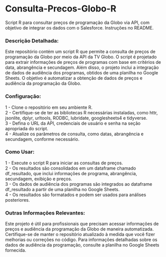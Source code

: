 # Consulta-Precos-Globo-R
Script R para consultar preços de programação da Globo via API, com objetivo de integrar os dados com o Salesforce. Instruções no README.

### Descrição Detalhada:
Este repositório contém um script R que permite a consulta de preços de programação da Globo por meio da API da TV Globo. O script é projetado para extrair informações de preços de programas com base em critérios de data, abrangência e secundagem. Além disso, o projeto inclui a integração de dados de audiência dos programas, obtidos de uma planilha no Google Sheets. O objetivo é automatizar a obtenção de dados de preços e audiência da programação da Globo.

### Configuração:
1 - Clone o repositório em seu ambiente R.<br>
2 - Certifique-se de ter as bibliotecas R necessárias instaladas, como httr, jsonlite, dplyr, urltools, RODBC, lubridate, googlesheets4 e tidyverse.<br>
3 - Defina o URL da API, credenciais de usuário e senha na seção apropriada do script.<br>
4 - Atualize os parâmetros de consulta, como datas, abrangência e secundagem, conforme necessário.<br>


### Como Usar:
1 - Execute o script R para iniciar as consultas de preços.<br>
2 - Os resultados são consolidados em um dataframe chamado df_resultado, que inclui informações de programa, abrangência, secundagem, exibição e preços.<br>
3 - Os dados de audiência dos programas são integrados ao dataframe df_resultado a partir de uma planilha no Google Sheets.<br>
4 - Os resultados são formatados e podem ser usados para análises posteriores.<br>

### Outras Informações Relevantes:

Este projeto é útil para profissionais que precisam acessar informações de preços e audiência da programação da Globo de maneira automatizada.
Certifique-se de manter o repositório atualizado à medida que você fizer melhorias ou correções no código.
Para informações detalhadas sobre os dados de audiência da programação, consulte a planilha no Google Sheets fornecida.
